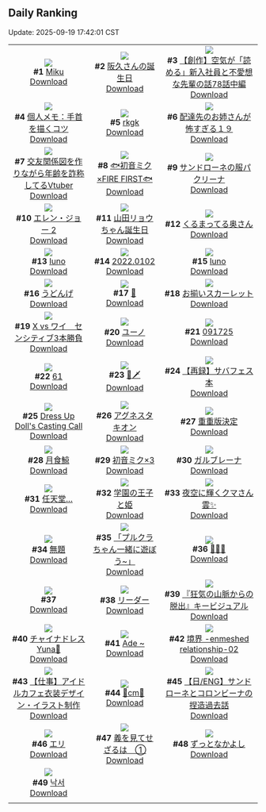 ## Daily Ranking
Update: 2025-09-19 17:42:01 CST

|      |      |      |
| :----: | :----: | :----: |
| ![](https://i.pixiv.re/c/240x480/img-master/img/2025/09/18/00/00/34/135224547_p0_master1200.jpg)<br>**#1** [Miku](https://www.pixiv.net/artworks/135224547)<br>[Download](https://i.pixiv.re/img-original/img/2025/09/18/00/00/34/135224547_p0.jpg) | ![](https://i.pixiv.re/c/240x480/img-master/img/2025/09/18/12/00/22/135238087_p0_master1200.jpg)<br>**#2** [阪久さんの誕生日](https://www.pixiv.net/artworks/135238087)<br>[Download](https://i.pixiv.re/img-original/img/2025/09/18/12/00/22/135238087_p0.jpg) | ![](https://i.pixiv.re/c/240x480/img-master/img/2025/09/18/18/46/39/135247296_p0_master1200.jpg)<br>**#3** [【創作】空気が「読める」新入社員と不愛想な先輩の話78話中編](https://www.pixiv.net/artworks/135247296)<br>[Download](https://i.pixiv.re/img-original/img/2025/09/18/18/46/39/135247296_p0.jpg) |
| ![](https://i.pixiv.re/c/240x480/img-master/img/2025/09/18/06/00/11/135232093_p0_master1200.jpg)<br>**#4** [個人メモ：手首を描くコツ](https://www.pixiv.net/artworks/135232093)<br>[Download](https://i.pixiv.re/img-original/img/2025/09/18/06/00/11/135232093_p0.jpg) | ![](https://i.pixiv.re/c/240x480/img-master/img/2025/09/17/17/27/37/135208706_p0_master1200.jpg)<br>**#5** [rkgk](https://www.pixiv.net/artworks/135208706)<br>[Download](https://i.pixiv.re/img-original/img/2025/09/17/17/27/37/135208706_p0.jpg) | ![](https://i.pixiv.re/c/240x480/img-master/img/2025/09/18/17/19/03/135244519_p0_master1200.jpg)<br>**#6** [配達先のお姉さんが怖すぎる１９](https://www.pixiv.net/artworks/135244519)<br>[Download](https://i.pixiv.re/img-original/img/2025/09/18/17/19/03/135244519_p0.jpg) |
| ![](https://i.pixiv.re/c/240x480/img-master/img/2025/09/18/21/09/03/135252901_p0_master1200.jpg)<br>**#7** [交友関係図を作りながら年齢を詐称してるVtuber](https://www.pixiv.net/artworks/135252901)<br>[Download](https://i.pixiv.re/img-original/img/2025/09/18/21/09/03/135252901_p0.png) | ![](https://i.pixiv.re/c/240x480/img-master/img/2025/09/17/16/24/06/135207070_p0_master1200.jpg)<br>**#8** [🐟初音ミク×FIRE FIRST🐟](https://www.pixiv.net/artworks/135207070)<br>[Download](https://i.pixiv.re/img-original/img/2025/09/17/16/24/06/135207070_p0.png) | ![](https://i.pixiv.re/c/240x480/img-master/img/2025/09/17/00/05/20/135188264_p0_master1200.jpg)<br>**#9** [サンドローネの服パクリーナ](https://www.pixiv.net/artworks/135188264)<br>[Download](https://i.pixiv.re/img-original/img/2025/09/17/00/05/20/135188264_p0.jpg) |
| ![](https://i.pixiv.re/c/240x480/img-master/img/2025/09/17/00/00/07/135187668_p0_master1200.jpg)<br>**#10** [エレン・ジョー 2](https://www.pixiv.net/artworks/135187668)<br>[Download](https://i.pixiv.re/img-original/img/2025/09/17/00/00/07/135187668_p0.png) | ![](https://i.pixiv.re/c/240x480/img-master/img/2025/09/18/00/02/15/135224737_p0_master1200.jpg)<br>**#11** [山田リョウちゃん誕生日](https://www.pixiv.net/artworks/135224737)<br>[Download](https://i.pixiv.re/img-original/img/2025/09/18/00/02/15/135224737_p0.png) | ![](https://i.pixiv.re/c/240x480/img-master/img/2025/09/17/00/06/32/135188323_p0_master1200.jpg)<br>**#12** [くるまってる奥さん](https://www.pixiv.net/artworks/135188323)<br>[Download](https://i.pixiv.re/img-original/img/2025/09/17/00/06/32/135188323_p0.jpg) |
| ![](https://i.pixiv.re/c/240x480/img-master/img/2025/09/17/18/00/20/135209688_p0_master1200.jpg)<br>**#13** [Iuno](https://www.pixiv.net/artworks/135209688)<br>[Download](https://i.pixiv.re/img-original/img/2025/09/17/18/00/20/135209688_p0.jpg) | ![](https://i.pixiv.re/c/240x480/img-master/img/2025/09/18/00/00/11/135224419_p0_master1200.jpg)<br>**#14** [2022.0102](https://www.pixiv.net/artworks/135224419)<br>[Download](https://i.pixiv.re/img-original/img/2025/09/18/00/00/11/135224419_p0.jpg) | ![](https://i.pixiv.re/c/240x480/img-master/img/2025/09/17/12/39/57/135202673_p0_master1200.jpg)<br>**#15** [Iuno](https://www.pixiv.net/artworks/135202673)<br>[Download](https://i.pixiv.re/img-original/img/2025/09/17/12/39/57/135202673_p0.jpg) |
| ![](https://i.pixiv.re/c/240x480/img-master/img/2025/09/17/20/38/50/135215549_p0_master1200.jpg)<br>**#16** [うどんげ](https://www.pixiv.net/artworks/135215549)<br>[Download](https://i.pixiv.re/img-original/img/2025/09/17/20/38/50/135215549_p0.jpg) | ![](https://i.pixiv.re/c/240x480/img-master/img/2025/09/17/18/08/20/135210108_p0_master1200.jpg)<br>**#17** [🌙](https://www.pixiv.net/artworks/135210108)<br>[Download](https://i.pixiv.re/img-original/img/2025/09/17/18/08/20/135210108_p0.jpg) | ![](https://i.pixiv.re/c/240x480/img-master/img/2025/09/17/18/23/47/135210558_p0_master1200.jpg)<br>**#18** [お揃いスカーレット](https://www.pixiv.net/artworks/135210558)<br>[Download](https://i.pixiv.re/img-original/img/2025/09/17/18/23/47/135210558_p0.jpg) |
| ![](https://i.pixiv.re/c/240x480/img-master/img/2025/09/17/00/00/13/135187734_p0_master1200.jpg)<br>**#19** [X vs ワイ　センシティブ3本勝負](https://www.pixiv.net/artworks/135187734)<br>[Download](https://i.pixiv.re/img-original/img/2025/09/17/00/00/13/135187734_p0.jpg) | ![](https://i.pixiv.re/c/240x480/img-master/img/2025/09/17/16/56/53/135207818_p0_master1200.jpg)<br>**#20** [ユーノ](https://www.pixiv.net/artworks/135207818)<br>[Download](https://i.pixiv.re/img-original/img/2025/09/17/16/56/53/135207818_p0.png) | ![](https://i.pixiv.re/c/240x480/img-master/img/2025/09/17/01/03/25/135190597_p0_master1200.jpg)<br>**#21** [091725](https://www.pixiv.net/artworks/135190597)<br>[Download](https://i.pixiv.re/img-original/img/2025/09/17/01/03/25/135190597_p0.jpg) |
| ![](https://i.pixiv.re/c/240x480/img-master/img/2025/09/17/09/59/16/135199583_p0_master1200.jpg)<br>**#22** [61](https://www.pixiv.net/artworks/135199583)<br>[Download](https://i.pixiv.re/img-original/img/2025/09/17/09/59/16/135199583_p0.jpg) | ![](https://i.pixiv.re/c/240x480/img-master/img/2025/09/17/12/30/08/135202508_p0_master1200.jpg)<br>**#23** [🌸🗡️](https://www.pixiv.net/artworks/135202508)<br>[Download](https://i.pixiv.re/img-original/img/2025/09/17/12/30/08/135202508_p0.jpg) | ![](https://i.pixiv.re/c/240x480/img-master/img/2025/09/18/20/16/33/135250599_p0_master1200.jpg)<br>**#24** [【再録】サバフェス本](https://www.pixiv.net/artworks/135250599)<br>[Download](https://i.pixiv.re/img-original/img/2025/09/18/20/16/33/135250599_p0.jpg) |
| ![](https://i.pixiv.re/c/240x480/img-master/img/2025/09/17/09/16/57/135198913_p0_master1200.jpg)<br>**#25** [Dress Up Doll's Casting Call](https://www.pixiv.net/artworks/135198913)<br>[Download](https://i.pixiv.re/img-original/img/2025/09/17/09/16/57/135198913_p0.jpg) | ![](https://i.pixiv.re/c/240x480/img-master/img/2025/09/17/03/27/05/135193662_p0_master1200.jpg)<br>**#26** [アグネスタキオン](https://www.pixiv.net/artworks/135193662)<br>[Download](https://i.pixiv.re/img-original/img/2025/09/17/03/27/05/135193662_p0.png) | ![](https://i.pixiv.re/c/240x480/img-master/img/2025/09/17/19/06/03/135212044_p0_master1200.jpg)<br>**#27** [重重版決定](https://www.pixiv.net/artworks/135212044)<br>[Download](https://i.pixiv.re/img-original/img/2025/09/17/19/06/03/135212044_p0.png) |
| ![](https://i.pixiv.re/c/240x480/img-master/img/2025/09/18/20/01/52/135250016_p0_master1200.jpg)<br>**#28** [月食鯨](https://www.pixiv.net/artworks/135250016)<br>[Download](https://i.pixiv.re/img-original/img/2025/09/18/20/01/52/135250016_p0.jpg) | ![](https://i.pixiv.re/c/240x480/img-master/img/2025/09/18/00/24/55/135225833_p0_master1200.jpg)<br>**#29** [初音ミク×3](https://www.pixiv.net/artworks/135225833)<br>[Download](https://i.pixiv.re/img-original/img/2025/09/18/00/24/55/135225833_p0.jpg) | ![](https://i.pixiv.re/c/240x480/img-master/img/2025/09/18/15/20/53/135241914_p0_master1200.jpg)<br>**#30** [ガルブレーナ](https://www.pixiv.net/artworks/135241914)<br>[Download](https://i.pixiv.re/img-original/img/2025/09/18/15/20/53/135241914_p0.png) |
| ![](https://i.pixiv.re/c/240x480/img-master/img/2025/09/18/17/05/14/135244185_p0_master1200.jpg)<br>**#31** [任天堂…](https://www.pixiv.net/artworks/135244185)<br>[Download](https://i.pixiv.re/img-original/img/2025/09/18/17/05/14/135244185_p0.jpg) | ![](https://i.pixiv.re/c/240x480/img-master/img/2025/09/17/00/02/26/135188086_p0_master1200.jpg)<br>**#32** [学園の王子と姫](https://www.pixiv.net/artworks/135188086)<br>[Download](https://i.pixiv.re/img-original/img/2025/09/17/00/02/26/135188086_p0.png) | ![](https://i.pixiv.re/c/240x480/img-master/img/2025/09/17/20/09/04/135214374_p0_master1200.jpg)<br>**#33** [夜空に輝くクマさん雲✨](https://www.pixiv.net/artworks/135214374)<br>[Download](https://i.pixiv.re/img-original/img/2025/09/17/20/09/04/135214374_p0.jpg) |
| ![](https://i.pixiv.re/c/240x480/img-master/img/2025/09/18/00/20/51/135225677_p0_master1200.jpg)<br>**#34** [無題](https://www.pixiv.net/artworks/135225677)<br>[Download](https://i.pixiv.re/img-original/img/2025/09/18/00/20/51/135225677_p0.png) | ![](https://i.pixiv.re/c/240x480/img-master/img/2025/09/17/00/00/07/135187673_p0_master1200.jpg)<br>**#35** [「プルクラちゃん一緒に遊ぼう~」](https://www.pixiv.net/artworks/135187673)<br>[Download](https://i.pixiv.re/img-original/img/2025/09/17/00/00/07/135187673_p0.png) | ![](https://i.pixiv.re/c/240x480/img-master/img/2025/09/17/08/18/57/135197943_p0_master1200.jpg)<br>**#36** [🍦🥄🩷](https://www.pixiv.net/artworks/135197943)<br>[Download](https://i.pixiv.re/img-original/img/2025/09/17/08/18/57/135197943_p0.jpg) |
| ![](https://s.pximg.net/common/images/limit_unviewable_s.png)<br>**#37** [](https://www.pixiv.net/artworks/135201119)<br>[Download](https://s.pximg.net/common/images/limit_unviewable_s.png) | ![](https://i.pixiv.re/c/240x480/img-master/img/2025/09/18/19/00/19/135247748_p0_master1200.jpg)<br>**#38** [リーダー](https://www.pixiv.net/artworks/135247748)<br>[Download](https://i.pixiv.re/img-original/img/2025/09/18/19/00/19/135247748_p0.png) | ![](https://i.pixiv.re/c/240x480/img-master/img/2025/09/18/09/44/53/135235800_p0_master1200.jpg)<br>**#39** [『狂気の山脈からの脱出』キービジュアル](https://www.pixiv.net/artworks/135235800)<br>[Download](https://i.pixiv.re/img-original/img/2025/09/18/09/44/53/135235800_p0.jpg) |
| ![](https://i.pixiv.re/c/240x480/img-master/img/2025/09/17/05/59/58/135195509_p0_master1200.jpg)<br>**#40** [チャイナドレス Yuna🩵](https://www.pixiv.net/artworks/135195509)<br>[Download](https://i.pixiv.re/img-original/img/2025/09/17/05/59/58/135195509_p0.jpg) | ![](https://i.pixiv.re/c/240x480/img-master/img/2025/09/18/12/10/09/135238395_p0_master1200.jpg)<br>**#41** [Ade ~](https://www.pixiv.net/artworks/135238395)<br>[Download](https://i.pixiv.re/img-original/img/2025/09/18/12/10/09/135238395_p0.jpg) | ![](https://i.pixiv.re/c/240x480/img-master/img/2025/09/17/00/00/20/135187780_p0_master1200.jpg)<br>**#42** [境界 -enmeshed relationship-02](https://www.pixiv.net/artworks/135187780)<br>[Download](https://i.pixiv.re/img-original/img/2025/09/17/00/00/20/135187780_p0.jpg) |
| ![](https://i.pixiv.re/c/240x480/img-master/img/2025/09/18/00/24/56/135225834_p0_master1200.jpg)<br>**#43** [【仕事】アイドルカフェ衣装デザイン・イラスト制作](https://www.pixiv.net/artworks/135225834)<br>[Download](https://i.pixiv.re/img-original/img/2025/09/18/00/24/56/135225834_p0.png) | ![](https://i.pixiv.re/c/240x480/img-master/img/2025/09/18/21/17/46/135253226_p0_master1200.jpg)<br>**#44** [🩵cm🩷](https://www.pixiv.net/artworks/135253226)<br>[Download](https://i.pixiv.re/img-original/img/2025/09/18/21/17/46/135253226_p0.png) | ![](https://i.pixiv.re/c/240x480/img-master/img/2025/09/17/18/06/48/135210061_p0_master1200.jpg)<br>**#45** [【日/ENG】サンドローネとコロンビーナの捏造過去話](https://www.pixiv.net/artworks/135210061)<br>[Download](https://i.pixiv.re/img-original/img/2025/09/17/18/06/48/135210061_p0.jpg) |
| ![](https://i.pixiv.re/c/240x480/img-master/img/2025/09/17/17/45/29/135209186_p0_master1200.jpg)<br>**#46** [エリ](https://www.pixiv.net/artworks/135209186)<br>[Download](https://i.pixiv.re/img-original/img/2025/09/17/17/45/29/135209186_p0.jpg) | ![](https://i.pixiv.re/c/240x480/img-master/img/2025/09/18/17/00/39/135244057_p0_master1200.jpg)<br>**#47** [義を見てせざるは　①](https://www.pixiv.net/artworks/135244057)<br>[Download](https://i.pixiv.re/img-original/img/2025/09/18/17/00/39/135244057_p0.jpg) | ![](https://i.pixiv.re/c/240x480/img-master/img/2025/09/17/23/00/06/135221844_p0_master1200.jpg)<br>**#48** [ずっとなかよし](https://www.pixiv.net/artworks/135221844)<br>[Download](https://i.pixiv.re/img-original/img/2025/09/17/23/00/06/135221844_p0.jpg) |
| ![](https://i.pixiv.re/c/240x480/img-master/img/2025/09/17/05/02/56/135194878_p0_master1200.jpg)<br>**#49** [낙서](https://www.pixiv.net/artworks/135194878)<br>[Download](https://i.pixiv.re/img-original/img/2025/09/17/05/02/56/135194878_p0.png) |
|      |      |
